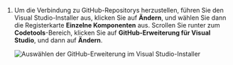 1. Um die Verbindung zu GitHub-Repositorys herzustellen, führen Sie den Visual Studio-Installer aus, klicken Sie auf **Ändern**, und wählen Sie dann die Registerkarte **Einzelne Komponenten** aus. Scrollen Sie runter zum **Codetools**-Bereich, klicken Sie auf **GitHub-Erweiterung für Visual Studio**, und dann auf **Ändern**.
    
    ![Auswählen der GitHub-Erweiterung im Visual Studio-Installer](../media/installation-github-extension.png)
    